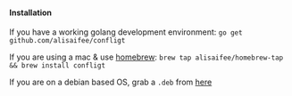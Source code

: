 #### Installation

If you have a working golang development environment: `go get github.com/alisaifee/confligt`

If you are using a mac & use [homebrew](https://brew.sh/): `brew tap alisaifee/homebrew-tap && brew install confligt`

If you are on a debian based OS, grab a `.deb` from [here](https://github.com/alisaifee/confligt/releases/latest)

